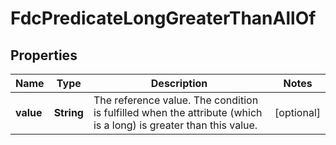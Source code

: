 

# FdcPredicateLongGreaterThanAllOf


## Properties

| Name | Type | Description | Notes |
|------------ | ------------- | ------------- | -------------|
|**value** | **String** | The reference value. The condition is fulfilled when the attribute (which is a long) is greater than this value. |  [optional] |



